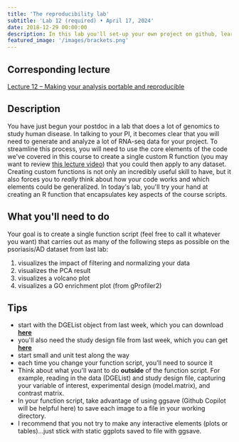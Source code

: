 ```yaml
---
title: 'The reproducibility lab'
subtitle: 'Lab 12 (required) • April 17, 2024'
date: 2018-12-29 00:00:00
description: In this lab you'll set-up your own project on github, learn to interact with this project directly from RStudio, and then archive the project for publication using Zenodo.
featured_image: '/images/brackets.png'
---
```


## Corresponding lecture

[Lecture 12 – Making your analysis portable and reproducible](https://diytranscriptomics.com/project/lecture-12)

## Description

You have just begun your postdoc in a lab that does a lot of genomics to study human disease.  In talking to your PI, it becomes clear that you will need to generate and analyze a lot of RNA-seq data for your project.  To streamline this process, you will need to use the core elements of the code we've covered in this course to create a single custom R function (you may want to review [this lecture video](https://vimeo.com/426552841)) that you could then apply to any dataset.  Creating custom functions is not only an incredibly useful skill to have, but it also forces you to *really* think about how your code works and which elements could be generalized.  In today's lab, you'll try your hand at creating an R function that encapsulates key aspects of the course scripts.

## What you'll need to do

Your goal is to create a single function script (feel free to call it whatever you want) that carries out as many of the following steps as possible on the psoriasis/AD dataset from last lab:

1. visualizes the impact of filtering and normalizing your data
2. visualizes the PCA result
3. visualizes a volcano plot
4. visualizes a GO enrichment plot (from gProfiler2)

## Tips

* start with the DGEList object from last week, which you can download **[here](https://DIYtranscriptomics.github.io/Data/files/archs4.DGEList)**
* you'll also need the study design file from last week, which you can get **[here](https://DIYtranscriptomics.github.io/Data/files/studydesign_lab11.txt)**
* start small and unit test along the way
* each time you change your function script, you'll need to source it
* Think about what you'll want to do **outside** of the function script.  For example, reading in the data (DGEList) and study design file, capturing your variable of interest, experimental design (model.matrix), and contrast matrix.
* In your function script, take advantage of using ggsave (Github Copilot will be helpful here) to save each image to a file in your working directory.
* I recommend that you not try to make any interactive elements (plots or tables)...just stick with static ggplots saved to file with ggsave.
